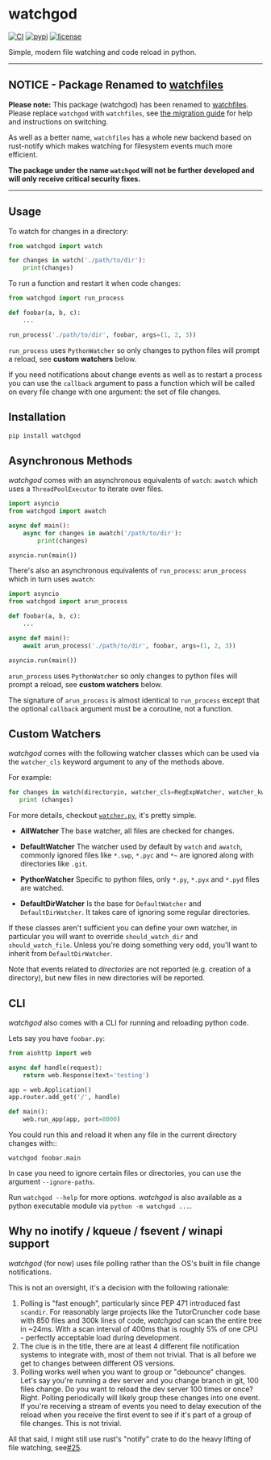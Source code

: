 # watchgod

[![CI](https://github.com/samuelcolvin/watchgod/workflows/ci/badge.svg?event=push)](https://github.com/samuelcolvin/watchgod/actions?query=event%3Apush+branch%3Awatchgod+workflow%3Aci)
[![pypi](https://img.shields.io/pypi/v/watchgod.svg)](https://pypi.python.org/pypi/watchgod)
[![license](https://img.shields.io/github/license/samuelcolvin/watchgod.svg)](https://github.com/samuelcolvin/watchgod/blob/watchgod/LICENSE)

Simple, modern file watching and code reload in python.

---

## NOTICE - Package Renamed to [watchfiles](https://pypi.org/project/watchfiles/)

**Please note:** This package (watchgod) has been renamed to [watchfiles](https://pypi.org/project/watchfiles/). 
Please replace `watchgod` with `watchfiles`, see [the migration guide](https://watchfiles.helpmanual.io/migrating/)
for help and instructions on switching.

As well as a better name, `watchfiles` has a whole new backend based on rust-notify which makes watching
for filesystem events much more efficient.

**The package under the name `watchgod` will not be further developed and will only receive critical security fixes.**

---

## Usage

To watch for changes in a directory:

```python
from watchgod import watch

for changes in watch('./path/to/dir'):
    print(changes)
```

To run a function and restart it when code changes:

```python
from watchgod import run_process

def foobar(a, b, c):
    ...

run_process('./path/to/dir', foobar, args=(1, 2, 3))
```

`run_process` uses `PythonWatcher` so only changes to python files will prompt a
reload, see **custom watchers** below.

If you need notifications about change events as well as to restart a process you can
use the `callback` argument to pass a function which will be called on every file change
with one argument: the set of file changes.

## Installation

```bash
pip install watchgod
```

## Asynchronous Methods

*watchgod* comes with an asynchronous equivalents of `watch`: `awatch` which uses
a `ThreadPoolExecutor` to iterate over files.

```python
import asyncio
from watchgod import awatch

async def main():
    async for changes in awatch('/path/to/dir'):
        print(changes)

asyncio.run(main())
```

There's also an asynchronous equivalents of `run_process`: `arun_process` which in turn
uses `awatch`:

```python
import asyncio
from watchgod import arun_process

def foobar(a, b, c):
    ...

async def main():
    await arun_process('./path/to/dir', foobar, args=(1, 2, 3))

asyncio.run(main())
```

`arun_process` uses `PythonWatcher` so only changes to python files will prompt a
reload, see **custom watchers** below.

The signature of `arun_process` is almost identical to `run_process` except that
the optional `callback` argument must be a coroutine, not a function.

## Custom Watchers


*watchgod* comes with the following watcher classes which can be used via the `watcher_cls`
keyword argument to any of the methods above.

For example:

```python
for changes in watch(directoryin, watcher_cls=RegExpWatcher, watcher_kwargs=dict(re_files=r'^.*(\.mp3)$')):
   print (changes)
```

For more details, checkout
[`watcher.py`](https://github.com/samuelcolvin/watchfiles/blob/watchgod/watchgod/watcher.py),
it's pretty simple.

* **AllWatcher** The base watcher, all files are checked for changes.

* **DefaultWatcher** The watcher used by default by `watch` and `awatch`, commonly ignored files
  like `*.swp`, `*.pyc` and `*~` are ignored along with directories like
  `.git`.

* **PythonWatcher** Specific to python files, only `*.py`, `*.pyx` and `*.pyd` files are watched.

* **DefaultDirWatcher** Is the base for `DefaultWatcher` and `DefaultDirWatcher`. It takes care of ignoring
  some regular directories.


If these classes aren't sufficient you can define your own watcher, in particular
you will want to override `should_watch_dir` and `should_watch_file`. Unless you're
doing something very odd, you'll want to inherit from `DefaultDirWatcher`.

Note that events related to *directories* are not reported (e.g. creation of a
directory), but new files in new directories will be reported.

## CLI

*watchgod* also comes with a CLI for running and reloading python code.

Lets say you have `foobar.py`:

```python
from aiohttp import web

async def handle(request):
    return web.Response(text='testing')

app = web.Application()
app.router.add_get('/', handle)

def main():
    web.run_app(app, port=8000)
```

You could run this and reload it when any file in the current directory changes with::

    watchgod foobar.main

In case you need to ignore certain files or directories, you can use the argument
 `--ignore-paths`.

Run `watchgod --help` for more options. *watchgod* is also available as a python executable module
via `python -m watchgod ...`.

## Why no inotify / kqueue / fsevent / winapi support

*watchgod* (for now) uses file polling rather than the OS's built in file change notifications.

This is not an oversight, it's a decision with the following rationale:

1. Polling is "fast enough", particularly since PEP 471 introduced fast `scandir`.
  For reasonably large projects like the TutorCruncher code base with 850 files and 300k lines
  of code, *watchgod* can scan the entire tree in ~24ms. With a scan interval of 400ms that is roughly
  5% of one CPU - perfectly acceptable load during development.
2. The clue is in the title, there are at least 4 different file notification systems to integrate
  with, most of them not trivial. That is all before we get to changes between different OS versions.
3. Polling works well when you want to group or "debounce" changes.
  Let's say you're running a dev server and you change branch in git, 100 files change.
  Do you want to reload the dev server 100 times or once? Right.
  Polling periodically will likely group these changes into one event. If you're receiving a
  stream of events you need to delay execution of the reload when you receive the first event
  to see if it's part of a group of file changes. This is not trivial.

All that said, I might still use rust's "notify" crate to do the heavy lifting of file watching,
see[#25](https://github.com/samuelcolvin/watchgod/issues/25).
